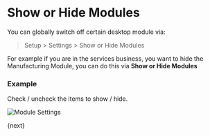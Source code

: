 # Show or Hide Modules

You can globally switch off certain desktop module via:

> Setup > Settings > Show or Hide Modules

For example if you are in the services business, you want to hide the Manufacturing Module, you can do this via **Show or Hide Modules**

### Example

Check / uncheck the items to show / hide.

<img class="screenshot" alt="Module Settings" src="assets/img/setup/settings/show-hide-modules.png">

{next}
